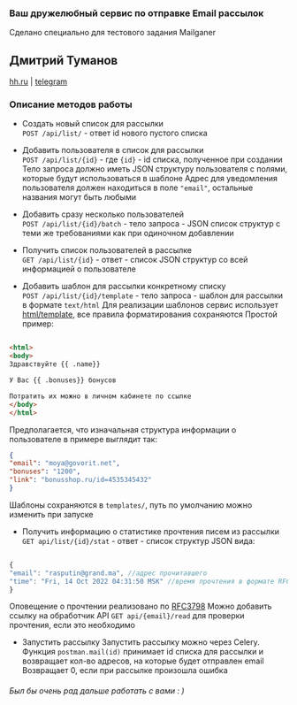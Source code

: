 ### Ваш дружелюбный сервис по отправке Email рассылок
Сделано специально для тестового задания Mailganer

## Дмитрий Туманов
[hh.ru](https://hh.ru/resume/c6d3b387ff0b59362b0039ed1f5a585a6b5a58) | [telegram](https://t.me/icyrog)

### Описание методов работы

- Создать новый список для рассылки   
```POST /api/list/``` - ответ id нового пустого списка

- Добавить пользователя в список для рассылки  
```POST /api/list/{id}``` - где ```{id}``` - id  списка, полученное при создании
Тело запроса должно иметь JSON структуру пользователя с полями, которые будут использоваться в шаблоне
Адрес для уведомления пользователя должен находиться в поле  ```"email"```, остальные названия могут быть любыми

- Добавить сразу несколько пользователей  
```POST /api/list/{id}/batch``` - тело запроса - JSON список структур с теми же требованиями как при одиночном добавлении

- Получить список пользователей в рассылке  
```GET /api/list/{id}``` - ответ - список  JSON структур со всей информацией о  пользователе

- Добавить шаблон для рассылки конкретному списку  
```POST /api/list/{id}/template``` - тело запроса -  шаблон для рассылки в формате ```text/html```
Для реализации шаблонов сервис использует [html/template](https://pkg.go.dev/html/template), все правила форматирования сохраняются
Простой пример:
```html

<html>
<body>
Здравствуйте {{ .name}}

У Вас {{ .bonuses}} бонусов

Потратить их можно в личном кабинете по ссылке
</body>
</html>
```


Предполагается, что изначальная структура информации о пользователе в примере выглядит так:
```json
{
"email": "moya@govorit.net",
"bonuses": "1200",
"link": "bonusshop.ru/id=4535345432"
}
```
Шаблоны сохраняются в ```templates/```, путь по умолчанию можно изменить при запуске

- Получить информацию о статистике прочтения писем из рассылки  
```GET api/list/{id}/stat``` - ответ - список структур  JSON вида:
```javascript

{
"email": "rasputin@grand.ma", //адрес прочитавшего
"time": "Fri, 14 Oct 2022 04:31:50 MSK" //время прочтения в формате RFC1123
}
```

Оповещение о прочтении реализовано по [RFC3798](https://datatracker.ietf.org/doc/html/rfc3798)
Можно добавить ссылку на обработчик API ```GET api/{email}/read``` для проверки прочтения, если это необходимо

- Запустить рассылку
Запустить рассылку можно через Celery.
Функция ```postman.mail(id)``` принимает id списка для рассылки и возвращает кол-во адресов, на которые будет отправлен email
Возвращает 0, если при рассылке произошла ошибка

###### Был бы очень рад дальше работать с вами : )



